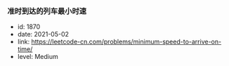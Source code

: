 ### 准时到达的列车最小时速

* id: 1870
* date: 2021-05-02
* link: https://leetcode-cn.com/problems/minimum-speed-to-arrive-on-time/
* level: Medium
